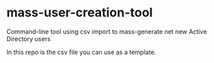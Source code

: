 # mass-user-creation-tool
Command-line tool using csv import to mass-generate net new Active Directory users

In this repo is the csv file you can use as a template.
